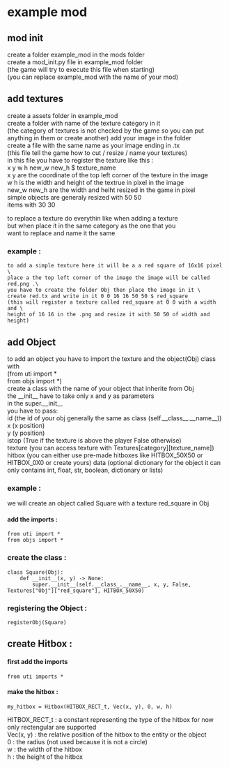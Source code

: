 # example mod

## mod init
create a folder example_mod in the mods folder \
create a mod_init.py file in example_mod folder \
(the game will try to execute this file when starting) \
(you can replace example_mod with the name of your mod)

## add textures
create a assets folder in example_mod \
create a folder with name of the texture category in it \
(the category of textures is not checked by the game so
you can put anything in them or create another)
add your image in the folder \
create a file with the same name as your image ending in .tx \
(this file tell the game how to cut / resize / name your textures) \
in this file you have to register the texture like this :  
    x y w h new_w new_h $ texture_name \
    x y are the coordinate of the top left corner of the texture in the image \
    w h is the width and height of the textrue in pixel in the image \
    new_w new_h are the width and heiht resized in the game in pixel  \
    simple objects are generaly resized with 50 50 \
           items with 30 30

to replace a texture do everythin like when adding a texture \
but when place it in the same category as the one that you  \
want to replace and name it the same 

### example : 
    to add a simple texture here it will be a a red square of 16x16 pixel \
    place a the top left corner of the image the image will be called red.png .\
    you have to create the folder Obj then place the image in it \
    create red.tx and write in it 0 0 16 16 50 50 $ red_square
    (this will register a texture called red_square at 0 0 with a width and \
    height of 16 16 in the .png and resize it with 50 50 of width and height)

## add Object
to add an object you have to import the texture and the object(Obj) class with \
(from uti import * \
from objs import *) \
create a class with the name of your object that inherite from Obj \
the \_\_init\_\_ have to take only x and y as parameters \
in the super.\_\_init\_\_ \
you have to pass: \
id (the id of your obj generally the same as class (self.\_\_class\_\_.\_\_name\_\_)) \
x (x position) \
y (y position) \
istop (True if the texture is above the player False otherwise) \
texture (you can access texture with Textures[category][texture_name]) \
hitbox (you can either use pre-made hitboxes like HITBOX_50X50 or HITBOX_0X0 or create yours)
data (optional dictionary for the object it can only contains int, float, str, boolean, dictionary or lists)

### example :
we will create an object called Square with a texture red_square in Obj
#### add the imports :
    from uti import * 
    from objs import *
### create the class : 
    class Square(Obj):
        def __init__(x, y) -> None:
            super.__init__(self.__class_.__name__, x, y, False, Textures["Obj"]["red_square"], HITBOX_50X50)
    
### registering the Object :
    registerObj(Square)


## create Hitbox : 
#### first add the imports
    from uti imports *

#### make the hitbox : 
    my_hitbox = Hitbox(HITBOX_RECT_t, Vec(x, y), 0, w, h)
HITBOX_RECT_t : a constant representing the type of the hitbox for now only rectengular are supported\
Vec(x, y) : the relative position of the hitbox to the entity or the object \
0 : the radius (not used because it is not a circle)\
w : the width of the hitbox\
h : the height of the hitbox
